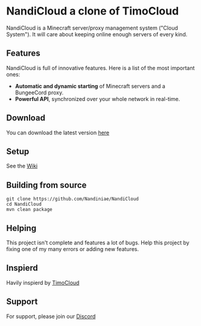 # NandiCloud a clone of TimoCloud
NandiCloud is a Minecraft server/proxy management system ("Cloud System"). It will care about keeping online enough servers of every kind.

## Features
NandiCloud is full of innovative features. Here is a list of the most important ones:

 - **Automatic and dynamic starting** of Minecraft servers and a BungeeCord proxy.
 - **Powerful API**, synchronized over your whole network in real-time.
 
 ## Download
 You can download the latest version [here](link)
 
 ## Setup
 See the [Wiki](https://github.com/Nandiniae/NandiCloud/wiki)

 ## Building from source
 ```
 git clone https://github.com/Nandiniae/NandiCloud
 cd NandiCloud
 mvn clean package
 ```
 
 ## Helping
 This project isn't complete and features a lot of bugs.
 Help this project by fixing one of my many errors or adding new features.
 
 ## Inspierd
 Havily inspierd by [TimoCloud](https://github.com/TimoCloud/TimoCloud)
 
 ## Support
 For support, please join our [Discord](https://discord.gg/F4EfHEyGYG)
